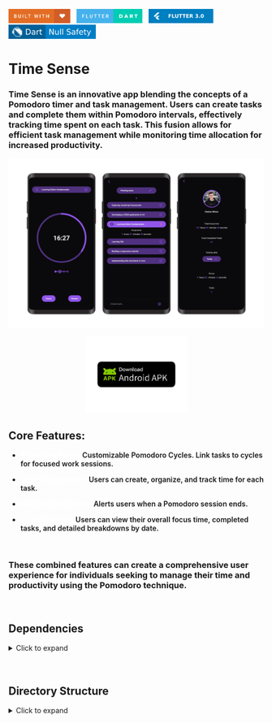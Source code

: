 <img src="README_FILES/badges/built-with-love.svg" height="28px"/>&nbsp;&nbsp;
<img src="README_FILES/badges/flutter-dart.svg" height="28px" />&nbsp;&nbsp;
<img src="README_FILES/badges/Flutter-3.svg" height="28px" />&nbsp;&nbsp;
<img src="README_FILES/badges/dart-null_safety.svg" height="28px"/>

# Time Sense
### Time Sense is an innovative app blending the concepts of a Pomodoro timer and task management. Users can create tasks and complete them within Pomodoro intervals, effectively tracking time spent on each task. This fusion allows for efficient task management while monitoring time allocation for increased productivity.

<img src="README_FILES/images/time_sense.png"/>

<p align="center">
  <a href="https://drive.google.com/file/d/1zZAtIJ8nIhoP1kCrMfPjlv867k4dTmPl/view?usp=drive_link">
    <img src="README_FILES/images/apk_download.png" alt="Time Sense" style="display: inline-block; width: 200px;"/>
  </a>
</p>


## Core Features:
* <span style="font-weight:bold; font-size: 18; color: white">Pomodoro Timer: </span> 
<span style="font-weight:600; font-size: 15;">Customizable Pomodoro Cycles. Link tasks to cycles for focused work sessions.</span>

* <span style="font-weight:bold; font-size: 18; color: white">Task Management:</span>
<span style="font-weight:600; font-size: 15;">Users can create, organize, and track time for each task.</span> 

* <span style="font-weight:bold; font-size: 18; color: white">Notification System:</span>
<span style="font-weight:600; font-size: 15;">Alerts users when a Pomodoro session ends.</span> 

* <span style="font-weight:bold; font-size: 18; color: white">User Statistics:</span>
<span style="font-weight:600; font-size: 15;">Users can view their overall focus time, completed tasks, and detailed breakdowns by date.</span> 
<br>


### These combined features can create a comprehensive user experience for individuals seeking to manage their time and productivity using the Pomodoro technique.

<br>

## Dependencies
<details>
     <summary> Click to expand </summary>

* [flutter_localizations](https://pub.dev/packages/flutter_localization)
* [flutter_svg](https://pub.dev/packages/flutter_svg)
* [circular_countdown_timer](https://pub.dev/packages/circular_countdown_timer)
* [provider](https://pub.dev/packages/provider)
* [sqflite](https://pub.dev/packages/sqflite)
* [wakelock](https://pub.dev/packages/wakelock)
* [equatable](https://pub.dev/packages/equatable)
* [uuid](https://pub.dev/packages/uuid)
* [flutter_phoenix](https://pub.dev/packages/flutter_phoenix)
* [intl](https://pub.dev/packages/intl)
* [flutter_native_splash](https://pub.dev/packages/flutter_native_splash)
* [flutter_launcher_icons](https://pub.dev/packages/flutter_launcher_icons)
* [flutter_local_notifications](https://pub.dev/packages/flutter_local_notifications)
* [timezone](https://pub.dev/packages/timezone)
* [flutter_native_timezone_updated_gradle](https://pub.dev/packages/flutter_native_timezone_updated_gradle)
* [permission_handler](https://pub.dev/packages/permission_handler)
* [image_picker](https://pub.dev/packages/image_picker)
* [calendar_date_picker2](https://pub.dev/packages/calendar_date_picker2)
* [flutter_image_compress](https://pub.dev/packages/flutter_image_compress)
* [flutter_animate](https://pub.dev/packages/flutter_animate)

</details>
<br>
<br>

## Directory Structure
<details>
     <summary> Click to expand </summary>

```
lib
│   main.dart
│
└───src
    │   app_widget.dart
    │
    ├───controllers
    │   │   controllers.dart
    │   │   pomodoro_controller.dart
    │   │   settings_controller.dart
    │   │   tasks_controller.dart
    │   │   user_controller.dart
    │   │
    │   └───helpers
    │           helper.dart
    │           helpers.dart
    │           pomodoro_helper.dart
    │           settings_helper.dart
    │           user_helper.dart
    │
    ├───models
    │       models.dart
    │       notification.dart
    │       pomodoro.dart
    │       settings.dart
    │       statistic.dart
    │       task.dart
    │       user.dart
    │
    ├───pages
    │   │   pages.dart
    │   │
    │   ├───home
    │   │   │   home_page.dart
    │   │   │
    │   │   └───widgets
    │   │       │   home_body.dart
    │   │       │   home_buttons.dart
    │   │       │   timer_widget.dart
    │   │       │   widgets.dart
    │   │       │
    │   │       ├───bottomSheet
    │   │       │       home_bottom_sheet.dart
    │   │       │       task_container_bottom_sheet.dart
    │   │       │
    │   │       ├───drawer
    │   │       │       drawer_icon.dart
    │   │       │       home_page_drawer.dart
    │   │       │
    │   │       └───sessions
    │   │               session.dart
    │   │               sessions_widget.dart
    │   │
    │   ├───settings
    │   │   │   settings_page.dart
    │   │   │
    │   │   └───widgets
    │   │           change_notification_option.dart
    │   │           change_setting_value_widget.dart
    │   │           settings_body.dart
    │   │           settings_options_buttons.dart
    │   │           settings_option_widget.dart
    │   │           tasks_status_widget.dart
    │   │           widgets.dart
    │   │
    │   ├───tasks
    │   │   │   tasks_page.dart
    │   │   │
    │   │   └───widgets
    │   │           tasks_list.dart
    │   │           tasks_page_body.dart
    │   │           widgets.dart
    │   │
    │   └───user
    │       │   user_page.dart
    │       │
    │       └───widgets
    │               statistics_by_date_widget.dart
    │               tasks_complete_widget.dart
    │               username_widget.dart
    │               user_body.dart
    │               user_circle_avatar.dart
    │               widgets.dart
    │
    ├───repositories
    │       pomodoro_repository.dart
    │       repositories.dart
    │       settings_repository.dart
    │       task_repository.dart
    │       user_repository.dart
    │
    ├───routes
    │       app_routes.dart
    │       routes.dart
    │
    ├───services
    │   │   services.dart
    │   │
    │   ├───database
    │   │       database_service.dart
    │   │       init_database_service.dart
    │   │
    │   └───notification
    │           notification_service.dart
    │
    └───shared
        ├───utils
        │       constants.dart
        │       utils.dart
        │
        └───widgets
                add_task_widget.dart
                confirm_dialog.dart
                custom_app_bar.dart
                primary_button.dart
                task_focus_time_widget.dart
                task_widget.dart
                total_focusing_time_widget.dart
                widgets.dart
```

</details>
